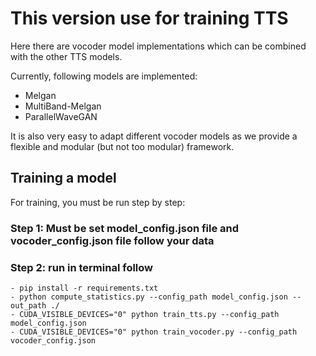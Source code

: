 # This version use for training TTS

Here there are vocoder model implementations which can be combined with the other TTS models.

Currently, following models are implemented:

- Melgan
- MultiBand-Melgan
- ParallelWaveGAN

It is also very easy to adapt different vocoder models as we provide a flexible and modular (but not too modular) framework.

## Training a model

For training, you must be run step by step:


### Step 1: Must be set model_config.json file and vocoder_config.json file follow your data
### Step 2: run in terminal follow
    - pip install -r requirements.txt
    - python compute_statistics.py --config_path model_config.json --out_path ./
    - CUDA_VISIBLE_DEVICES="0" python train_tts.py --config_path model_config.json
    - CUDA_VISIBLE_DEVICES="0" python train_vocoder.py --config_path vocoder_config.json
    
    

